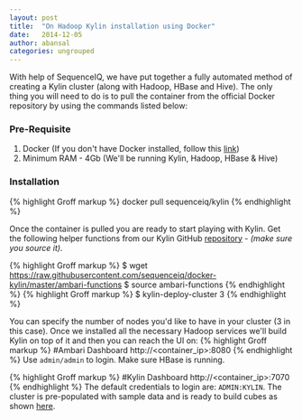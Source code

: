 ```yaml
---
layout: post
title:  "On Hadoop Kylin installation using Docker"
date:   2014-12-05
author: abansal
categories: ungrouped
---
```


With help of SequenceIQ, we have put together a fully automated method of creating a Kylin cluster (along with Hadoop, HBase and Hive). The only thing you will need to do is to pull the container from the official Docker repository by using the commands listed below:

### Pre-Requisite

1. Docker (If you don't have Docker installed, follow this [link](https://docs.docker.com/installation/#installation))
2. Minimum RAM - 4Gb (We'll be running Kylin, Hadoop, HBase & Hive)

### Installation
{% highlight Groff markup %}
docker pull sequenceiq/kylin
{% endhighlight %}

Once the container is pulled you are ready to start playing with Kylin. Get the following helper functions from our Kylin GitHub [repository](https://github.com/sequenceiq/docker-kylin/blob/master/ambari-functions) - _(make sure you source it)._

{% highlight Groff markup %}
 $ wget https://raw.githubusercontent.com/sequenceiq/docker-kylin/master/ambari-functions
 $ source ambari-functions
{% endhighlight %}
{% highlight Groff markup %}
 $ kylin-deploy-cluster 3
{% endhighlight %}

You can specify the number of nodes you'd like to have in your cluster (3 in this case). Once we installed all the necessary Hadoop
services we'll build Kylin on top of it and then you can reach the UI on: 
{% highlight Groff markup %}
#Ambari Dashboard
http://<container_ip>:8080
{% endhighlight %}
Use `admin/admin` to login. Make sure HBase is running. 

{% highlight Groff markup %}
#Kylin Dashboard
http://<container_ip>:7070
{% endhighlight %}
The default credentials to login are: `ADMIN:KYLIN`. The cluster is pre-populated with sample data and is ready to build cubes as shown [here](https://github.com/KylinOLAP/Kylin/wiki/Kylin-Cube-Creation-Tutorial).
  
